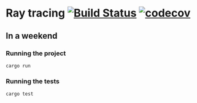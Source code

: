 # Ray tracing [![Build Status](https://travis-ci.org/elpiel/ray-tracing.svg?branch=master)](https://travis-ci.org/elpiel/ray-tracing) [![codecov](https://codecov.io/gh/elpiel/ray-tracing/branch/master/graph/badge.svg)](https://codecov.io/gh/elpiel/ray-tracing)


## In a weekend

### Running the project

`cargo run`

### Running the tests

`cargo test`